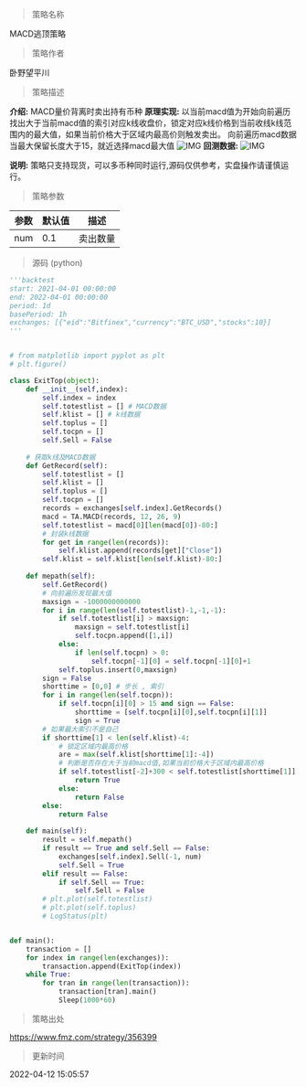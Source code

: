 
> 策略名称

MACD逃顶策略

> 策略作者

卧野望平川

> 策略描述

**介绍:** MACD量价背离时卖出持有币种
**原理实现:** 以当前macd值为开始向前遍历找出大于当前macd值的索引对应k线收盘价，锁定对应k线价格到当前收线k线范围内的最大值，如果当前价格大于区域内最高价则触发卖出。
向前遍历macd数据当最大保留长度大于15，就近选择macd最大值
 ![IMG](https://www.fmz.com/upload/asset/245a08277f17f12091cf4.png) 
**回测数据:** 
 ![IMG](https://www.fmz.com/upload/asset/245180e358693ba791ce0.png) 

**说明:** 策略只支持现货，可以多币种同时运行,源码仅供参考，实盘操作请谨慎运行。

> 策略参数



|参数|默认值|描述|
|----|----|----|
|num|0.1|卖出数量|


> 源码 (python)

``` python
'''backtest
start: 2021-04-01 00:00:00
end: 2022-04-01 00:00:00
period: 1d
basePeriod: 1h
exchanges: [{"eid":"Bitfinex","currency":"BTC_USD","stocks":10}]
'''


# from matplotlib import pyplot as plt
# plt.figure()

class ExitTop(object):
    def __init__(self,index):
        self.index = index 
        self.totestlist = [] # MACD数据
        self.klist = [] # k线数据
        self.toplus = []
        self.tocpn = []
        self.Sell = False
    
    # 获取k线及MACD数据
    def GetRecord(self):
        self.totestlist = []
        self.klist = []
        self.toplus = []
        self.tocpn = []
        records = exchanges[self.index].GetRecords()
        macd = TA.MACD(records, 12, 26, 9)
        self.totestlist = macd[0][len(macd[0])-80:]
        # 封装k线数据
        for get in range(len(records)):
            self.klist.append(records[get]["Close"])
        self.klist = self.klist[len(self.klist)-80:]
    
    def mepath(self):
        self.GetRecord()
        # 向前遍历发现最大值
        maxsign = -1000000000000
        for i in range(len(self.totestlist)-1,-1,-1):
            if self.totestlist[i] > maxsign:
                maxsign = self.totestlist[i]
                self.tocpn.append([1,i])
            else:
                if len(self.tocpn) > 0:
                    self.tocpn[-1][0] = self.tocpn[-1][0]+1
            self.toplus.insert(0,maxsign)
        sign = False
        shorttime = [0,0] # 步长 , 索引
        for i in range(len(self.tocpn)):
            if self.tocpn[i][0] > 15 and sign == False:
                shorttime = [self.tocpn[i][0],self.tocpn[i][1]]
                sign = True
        # 如果最大索引不是自己
        if shorttime[1] < len(self.klist)-4:
            # 锁定区域内最高价格
            are = max(self.klist[shorttime[1]:-4])
            # 判断是否存在大于当前macd值,如果当前价格大于区域内最高价格
            if self.totestlist[-2]+300 < self.totestlist[shorttime[1]] and self.klist[-2] >= are:
                return True
            else:
                return False
        else:
            return False
    
    def main(self):
        result = self.mepath()
        if result == True and self.Sell == False:
            exchanges[self.index].Sell(-1, num)
            self.Sell = True
        elif result == False:
            if self.Sell == True:
                self.Sell = False
        # plt.plot(self.totestlist)
        # plt.plot(self.toplus)
        # LogStatus(plt)


def main():
    transaction = []
    for index in range(len(exchanges)):
        transaction.append(ExitTop(index))
    while True:
        for tran in range(len(transaction)):
            transaction[tran].main()
            Sleep(1000*60)
```

> 策略出处

https://www.fmz.com/strategy/356399

> 更新时间

2022-04-12 15:05:57
